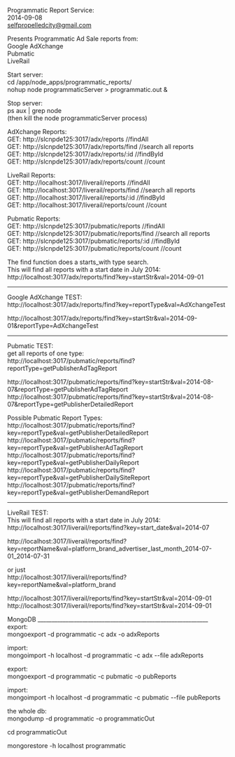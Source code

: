 Programmatic Report Service:  
2014-09-08  
selfpropelledcity@gmail.com  
  
Presents Programmatic Ad Sale reports from:  
Google AdXchange  
Pubmatic  
LiveRail  
  
  
Start server:    
cd /app/node_apps/programmatic_reports/  
nohup node programmaticServer > programmatic.out &  
  
Stop server:  
ps aux | grep node  
(then kill the node programmaticServer process)  
  
  
AdXchange Reports:  
GET:  	http://slcnpde125:3017/adx/reports   		//findAll  
GET:    http://slcnpde125:3017/adx/reports/find 	//search all reports  
GET:	http://slcnpde125:3017/adx/reports/:id		//findById  
GET:    http://slcnpde125:3017/adx/reports/count	//count  
  
  
LiveRail Reports:  
GET:  	http://localhost:3017/liverail/reports   		//findAll  
GET:    http://localhost:3017/liverail/reports/find 	//search all reports  
GET:	http://localhost:3017/liverail/reports/:id		//findById  
GET:    http://localhost:3017/liverail/reports/count	//count  
  
  
Pubmatic Reports:  
GET:  	http://slcnpde125:3017/pubmatic/reports   		//findAll  
GET:    http://slcnpde125:3017/pubmatic/reports/find 	//search all reports  
GET:	http://slcnpde125:3017/pubmatic/reports/:id		//findById  
GET:    http://slcnpde125:3017/pubmatic/reports/count	//count  
  
The find function does a starts_with type search.  
This will find all reports with a start date in July 2014:  
http://localhost:3017/adx/reports/find?key=startStr&val=2014-09-01  
  
_____________________________________________________________________________  
Google AdXchange TEST:  
http://localhost:3017/adx/reports/find?key=reportType&val=AdXchangeTest  
  
http://localhost:3017/adx/reports/find?key=startStr&val=2014-09-01&reportType=AdXchangeTest  
  
  
_____________________________________________________________________________  
Pubmatic TEST:  
get all reports of one type:  
http://localhost:3017/pubmatic/reports/find?reportType=getPublisherAdTagReport  
  
http://localhost:3017/pubmatic/reports/find?key=startStr&val=2014-08-07&reportType=getPublisherAdTagReport  
http://localhost:3017/pubmatic/reports/find?key=startStr&val=2014-08-07&reportType=getPublisherDetailedReport  
  
Possible Pubmatic Report Types:  
http://localhost:3017/pubmatic/reports/find?key=reportType&val=getPublisherDetailedReport  
http://localhost:3017/pubmatic/reports/find?key=reportType&val=getPublisherAdTagReport  
http://localhost:3017/pubmatic/reports/find?key=reportType&val=getPublisherDailyReport  
http://localhost:3017/pubmatic/reports/find?key=reportType&val=getPublisherDailySiteReport  
http://localhost:3017/pubmatic/reports/find?key=reportType&val=getPublisherDemandReport  
  
  
_____________________________________________________________________________  
LiveRail TEST:  
This will find all reports with a start date in July 2014:  
http://localhost:3017/liverail/reports/find?key=start_date&val=2014-07  
  
http://localhost:3017/liverail/reports/find?key=reportName&val=platform_brand_advertiser_last_month_2014-07-01_2014-07-31  
  
or just  
http://localhost:3017/liverail/reports/find?key=reportName&val=platform_brand  
  
http://localhost:3017/liverail/reports/find?key=startStr&val=2014-09-01  
http://localhost:3017/liverail/reports/find?key=startStr&val=2014-09-01  
  
MongoDB _____________________________________________________________  
export:  
mongoexport -d programmatic -c adx -o adxReports  
  
import:  
mongoimport -h localhost -d programmatic -c adx --file adxReports  
  
export:  
mongoexport -d programmatic -c pubmatic -o pubReports  
  
import:  
mongoimport -h localhost -d programmatic -c pubmatic --file pubReports  
  
  
the whole db:  
mongodump -d programmatic -o programmaticOut  
  
cd programmaticOut  
  
mongorestore -h localhost programmatic  
  
  
